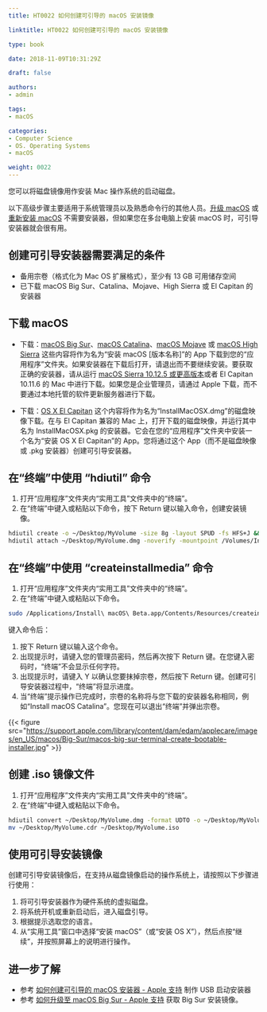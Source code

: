 ```yaml
---
title: HT0022 如何创建可引导的 macOS 安装镜像

linktitle: HT0022 如何创建可引导的 macOS 安装镜像

type: book

date: 2018-11-09T10:31:29Z

draft: false

authors:
- admin

tags:
- macOS

categories:
- Computer Science 
- OS. Operating Systems
- macOS

weight: 0022
---
```


您可以将磁盘镜像用作安装 Mac 操作系统的启动磁盘。

以下高级步骤主要适用于系统管理员以及熟悉命令行的其他人员。[升级 macOS](https://support.apple.com/zh-cn/HT201475) 或[重新安装 macOS](https://support.apple.com/zh-cn/HT204904) 不需要安装器，但如果您在多台电脑上安装 macOS 时，可引导安装器就会很有用。

## 创建可引导安装器需要满足的条件

- 备用宗卷（格式化为 Mac OS 扩展格式），至少有 13 GB 可用储存空间
- 已下载 macOS Big Sur、Catalina、Mojave、High Sierra 或 El Capitan 的安装器

## 下载 macOS

- 下载：[macOS Big Sur](https://itunes.apple.com/cn/app/macos-big-sur/id1526878132?ls=1&mt=12)、[macOS Catalina](https://itunes.apple.com/cn/app/macos-catalina/id1466841314?ls=1&mt=12)、[macOS Mojave](https://itunes.apple.com/cn/app/macos-mojave/id1398502828?ls=1&mt=12) 或 [macOS High Sierra](https://itunes.apple.com/cn/app/macos-high-sierra/id1246284741?ls=1&mt=12)
  这些内容将作为名为“安装 macOS [版本名称]”的 App 下载到您的“应用程序”文件夹。如果安装器在下载后打开，请退出而不要继续安装。要获取正确的安装器，请从运行 [macOS Sierra 10.12.5 或更高版本](https://support.apple.com/zh-cn/HT201260)或者 El Capitan 10.11.6 的 Mac 中进行下载。如果您是企业管理员，请通过 Apple 下载，而不要通过本地托管的软件更新服务器进行下载。 

- 下载：[OS X El Capitan](updates-http.cdn-apple.com/2019/cert/061-41424-20191024-218af9ec-cf50-4516-9011-228c78eda3d2/InstallMacOSX.dmg)
  这个内容将作为名为“InstallMacOSX.dmg”的磁盘映像下载。在与 El Capitan 兼容的 Mac 上，打开下载的磁盘映像，并运行其中名为 InstallMacOSX.pkg 的安装器。它会在您的“应用程序”文件夹中安装一个名为“安装 OS X El Capitan”的 App。您将通过这个 App（而不是磁盘映像或 .pkg 安装器）创建可引导安装器。

## 在“终端”中使用 “hdiutil” 命令

1. 打开“应用程序”文件夹内“实用工具”文件夹中的“终端”。
2. 在“终端”中键入或粘贴以下命令，按下 Return 键以输入命令，创建安装镜像。

```bash
hdiutil create -o ~/Desktop/MyVolume -size 8g -layout SPUD -fs HFS+J && \
hdiutil attach ~/Desktop/MyVolume.dmg -noverify -mountpoint /Volumes/Install\ macOS\ Beta
```

## 在“终端”中使用 “createinstallmedia” 命令

1. 打开“应用程序”文件夹内“实用工具”文件夹中的“终端”。
2. 在“终端”中键入或粘贴以下命令。

```bash
sudo /Applications/Install\ macOS\ Beta.app/Contents/Resources/createinstallmedia —volume /Volumes/MyVolume.dmg --nointeraction
```

键入命令后：

1. 按下 Return 键以输入这个命令。
2. 出现提示时，请键入您的管理员密码，然后再次按下 Return 键。在您键入密码时，“终端”不会显示任何字符。
3. 出现提示时，请键入 Y 以确认您要抹掉宗卷，然后按下 Return 键。创建可引导安装器过程中，“终端”将显示进度。 
4. 当“终端”提示操作已完成时，宗卷的名称将与您下载的安装器名称相同，例如“Install macOS Catalina”。您现在可以退出“终端”并弹出宗卷。

{{< figure src="https://support.apple.com/library/content/dam/edam/applecare/images/en_US/macos/Big-Sur/macos-big-sur-terminal-create-bootable-installer.jpg" >}}

## 创建 .iso 镜像文件 

1. 打开“应用程序”文件夹内“实用工具”文件夹中的“终端”。
2. 在“终端”中键入或粘贴以下命令。

```bash
hdiutil convert ~/Desktop/MyVolume.dmg -format UDTO -o ~/Desktop/MyVolume.cdr
mv ~/Desktop/MyVolume.cdr ~/Desktop/MyVolume.iso
```

## 使用可引导安装镜像

创建可引导安装镜像后，在支持从磁盘镜像启动的操作系统上，请按照以下步骤进行使用：

1. 将可引导安装器作为硬件系统的虚拟磁盘。
2. 将系统开机或重新启动后，进入磁盘引导。
3. 根据提示选取您的语言。
4. 从“实用工具”窗口中选择“安装 macOS”（或“安装 OS X”），然后点按“继续”，并按照屏幕上的说明进行操作。

## 进一步了解

- 参考 [如何创建可引导的 macOS 安装器 - Apple 支持](https://support.apple.com/zh-cn/HT201372) 制作 USB 启动安装器
- 参考 [如何升级至 macOS Big Sur - Apple 支持](https://support.apple.com/zh-cn/HT201475) 获取 Big Sur 安装镜像。